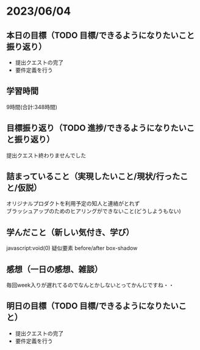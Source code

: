 # 2023/06/04
## 本日の目標（TODO 目標/できるようになりたいこと振り返り）
- 提出クエストの完了
- 要件定義を行う
## 学習時間
9時間(合計:348時間)
## 目標振り返り（TODO 進捗/できるようになりたいこと振り返り）
提出クエスト終わりませんでした
## 詰まっていること（実現したいこと/現状/行ったこと/仮説）
オリジナルプロダクトを利用予定の知人と連絡がとれず  
ブラッシュアップのためのヒアリングができないこと(どうしようもない)
## 学んだこと（新しい気付き、学び）
javascript:void(0)
疑似要素 before/after
box-shadow
## 感想（一日の感想、雑談）
毎回week入りが遅れてるのでなんとかしないとってかんじですね・・
## 明日の目標（TODO 目標/できるようになりたいこと）
- 提出クエストの完了
- 要件定義を行う